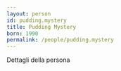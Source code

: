 ```yaml
---
layout: person
id: pudding.mystery
title: Pudding Mystery
born: 1990
permalink: /people/pudding.mystery
---
```


Dettagli della persona 